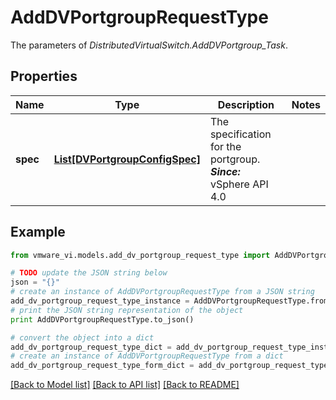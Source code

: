 # AddDVPortgroupRequestType

The parameters of *DistributedVirtualSwitch.AddDVPortgroup_Task*. 

## Properties
Name | Type | Description | Notes
------------ | ------------- | ------------- | -------------
**spec** | [**List[DVPortgroupConfigSpec]**](DVPortgroupConfigSpec.md) | The specification for the portgroup.  ***Since:*** vSphere API 4.0  | 

## Example

```python
from vmware_vi.models.add_dv_portgroup_request_type import AddDVPortgroupRequestType

# TODO update the JSON string below
json = "{}"
# create an instance of AddDVPortgroupRequestType from a JSON string
add_dv_portgroup_request_type_instance = AddDVPortgroupRequestType.from_json(json)
# print the JSON string representation of the object
print AddDVPortgroupRequestType.to_json()

# convert the object into a dict
add_dv_portgroup_request_type_dict = add_dv_portgroup_request_type_instance.to_dict()
# create an instance of AddDVPortgroupRequestType from a dict
add_dv_portgroup_request_type_form_dict = add_dv_portgroup_request_type.from_dict(add_dv_portgroup_request_type_dict)
```
[[Back to Model list]](../README.md#documentation-for-models) [[Back to API list]](../README.md#documentation-for-api-endpoints) [[Back to README]](../README.md)


